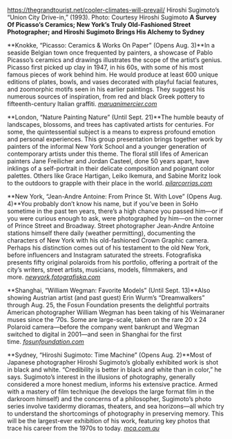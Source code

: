https://thegrandtourist.net/cooler-climates-will-prevail/
Hiroshi Sugimoto’s “Union City Drive-in,” (1993). Photo: Courtesy Hiroshi Sugimoto
**A Survey Of Picasso’s Ceramics; New York’s Truly Old-Fashioned Street Photographer; and Hiroshi Sugimoto Brings His Alchemy to Sydney**

**Knokke, “Picasso: Ceramics & Works On Paper” (Opens Aug. 3)**In a seaside Belgian town once frequented by painters, a showcase of Pablo Picasso’s ceramics and drawings illustrates the scope of the artist’s genius. Picasso first picked up clay in 1947, in his 60s, with some of his most famous pieces of work behind him. He would produce at least 600 unique editions of plates, bowls, and vases decorated with playful facial features, and zoomorphic motifs seen in his earlier paintings. They suggest his numerous sources of inspiration, from red and black Greek pottery to fifteenth-century Italian graffiti. [_maruanimercier.com_](https://maruanimercier.com/exhibitions/146-ceramics-works-on-paper-picasso/)

**London, “Nature Painting Nature” (Until Sept. 21)**The humble beauty of landscapes, blossoms, and trees has captivated artists for centuries. For some, the quintessential subject is a means to express profound emotion and personal experiences. This group presentation brings together work by painters of the informal New York School and a younger generation of contemporary artists under this theme. The floral still lifes of American painters Jane Freilicher and Jordan Casteel, done 50 years apart, have inklings of a self-portrait in their delicate composition and poignant color palettes. Others like Grace Hartigan, Leiko Ikemura, and Sabine Moritz look to the outdoors to grapple with their place in the world. [_pilarcorrias.com_](https://www.pilarcorrias.com/exhibitions/442-nature-painting-nature-curated-by-lydia-yee/)

**New York, “Jean-Andre Antoine: From Prince St. With Love” (Opens Aug. 4)**You probably don’t know his name, but if you’ve been in SoHo sometime in the past ten years, there’s a high chance you passed him—or if you were curious enough to ask, were photographed by him—on the corner of Prince Street and Broadway. Street photographer Jean-Andre Antoine stations himself there daily (weather permitting), documenting the characters of New York with his old-fashioned Crown Graphic camera. Perhaps his distinction comes out of his testament to the old New York, before influencers and Instagram saturated the streets. Fotografiska presents fifty original polaroids from his portfolio, offering a portrait of the city’s writers, street artists, musicians, models, filmmakers, and more. [_newyork.fotografiska.com_](https://newyork.fotografiska.com/en/exhibitions/jean-andre-antoine)

**Shanghai, “William Wegman: Favorite Models” (Until Sept. 13)**Also showing Austrian artist (and past guest) Erin Wurm’s “Dreamwalkers” through Aug. 25, the Fosun Foundation presents the delightful portraits American photographer William Wegman has been taking of his Weimaraner muses since the ’70s. Some are large-scale, taken on the rare 20 x 24 Polaroid camera—before the company went bankrupt and Wegman switched to digital in 2001—and seen in Shanghai for the first time. [_fosunfoundation.com_](https://www.fosunfoundation.com/en/exhibitions/william-wegman-favorite-models-press-release)

**Sydney, “Hiroshi Sugimoto: Time Machine” (Opens Aug. 2)**Most of Japanese photographer Hiroshi Sugimoto’s globally exhibited work is shot in black and white. “Credibility is better in black and white than in color,” he says. Sugimoto’s interest in the illusions of photography, generally considered a more honest medium, informs his extensive practice. Armed with a mastery of film technique (he develops the large format film in the darkroom himself) and the concerns of a philosopher, Sugimoto’s photo series involve taxidermy dioramas, theaters, and sea horizons—all which try to understand the shortcomings of photography in preserving memory. This will be the largest-ever exhibition of his work, featuring key photos that trace his career from the 1970s to today. [_mca.com.au_](https://www.mca.com.au/exhibitions/hiroshi-sugimoto-time-machine/)